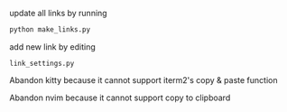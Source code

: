 
update all links by running 

```bash
python make_links.py
```

add new link by editing 
```
link_settings.py
```

Abandon kitty because it cannot support iterm2's copy & paste function

Abandon nvim because it cannot support copy to clipboard
